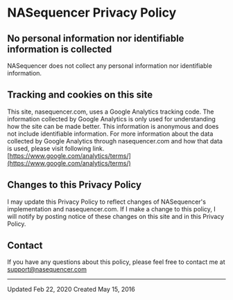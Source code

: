 NASequencer Privacy Policy
==========================

No personal information nor identifiable information is collected
-----------------------------------------------------------------
NASequencer does not collect any personal information nor identifiable information.

Tracking and cookies on this site
---------------------------------
This site, nasequencer.com, uses a Google Analytics tracking code.
The information collected by Google Analytics is only used for understanding how the site can be made better.
This information is anonymous and does not include identifiable information.
For more information about the data collected by Google Analytics through nasequencer.com and how that data is used, please visit following link.
[https://www.google.com/analytics/terms/](https://www.google.com/analytics/terms/)

Changes to this Privacy Policy
------------------------------
I may update this Privacy Policy to reflect changes of NASequencer's implementation and nasequencer.com.
If I make a change to this policy, I will notify by posting notice of these changes on this site and in this Privacy Policy.

Contact
-------
If you have any questions about this policy, please feel free to contact me at [support@nasequencer.com](mailto:support@nasequencer.com)

---
Updated Feb 22, 2020
Created May 15, 2016
